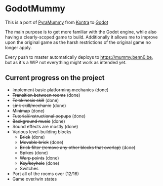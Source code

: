 # GodotMummy

This is a port of [PyraMummy](https://github.com/bdaenen/pyramummy/blob/master/README.md) from [Kontra](https://github.com/straker/kontra) to [Godot](https://github.com/godotengine/godot)

The main purpose is to get more familiar with the Godot engine, while also having a clearly-scoped game to build. Additionally it allows me to improve upon the original game as the harsh restrictions of the original game no longer apply.

Every push to master automatically deploys to https://mummy.benn0.be, but as it's a WIP not everything might work as intended yet.

## Current progress on the project
- ~~Implement basic platforming mechanics~~ (done)
- ~~Transition between rooms~~ (done)
- ~~Telekinesis skill~~ (done)
- ~~Link skill/mechanic~~ (done)
- ~~Minimap~~ (done)
- ~~Tutorial/instructional popups~~ (done)
- ~~Background music~~ (done)
- Sound effects are mostly (done)
- Various level-building blocks
    - ~~Brick~~ (done)
    - ~~Movable brick~~ (done)
    - ~~Brick filter (remove any other blocks that overlap)~~ (done)
    - ~~Spikes~~ (done)
    - ~~Warp points~~ (done)
    - ~~Key/keyhole~~ (done)
    - Switches
- Port all of the rooms over (12/16)
- Game over/win states
